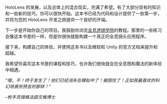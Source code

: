 HoloLens 的发展，以及总体上的混合现实，充满了希望。有了大部分现有的知识和一些新的技巧，你可以很快开始。这本书已经为代码和设计提供了一些第一步，并将为您的 HoloLens 开发之旅提供一个良好的开端。

下一步是开始你自己的项目。我鼓励你浏览[全息透镜学院](https://developer.microsoft.com/en-us/windows/mixed-reality/academy)的教程。那里的一些练习会像这本书里的一样，但是你很快就能构建一个真正的全息镜头应用程序。

接下来，构建自己的体验，并使用这本书以及微软和 Unity 的官方文档来提升和超越。

我希望你喜欢这本书里的课程和技巧，也许我们很快就会在全息图和魔法的新体验中相遇。

*“哦，不！终于发生了！他们已经消失在模拟中了！被困住了！正如我最喜欢的科幻场景所预言的那样！”*

*–枪手克瑞格法庭灾难博士*